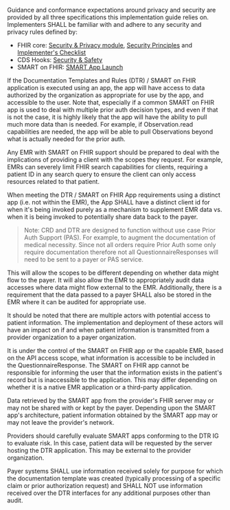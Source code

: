 Guidance and conformance expectations around privacy and security are provided by all three specifications this implementation guide relies on. Implementers SHALL be familiar with and adhere to any security and privacy rules defined by:

* FHIR core: [Security & Privacy module]({{site.data.fhir.path}}secpriv-module.html), [Security Principles]({{site.data.fhir.path}}security.html) and [Implementer's Checklist]({{site.data.fhir.path}}safety.html)
* CDS Hooks: [Security & Safety](https://cds-hooks.hl7.org/1.0/#security-and-safety)
* SMART on FHIR: [SMART App Launch](http://www.hl7.org/fhir/smart-app-launch)

If the Documentation Templates and Rules (DTR) / SMART on FHIR application is executed using an app, the app will have access to data authorized by the organization as appropriate for use by the app, and accessible to the user. Note that, especially if a common SMART on FHIR app is used to deal with multiple prior auth decision types, and even if that is not the case, it is highly likely that the app will have the ability to pull much more data than is needed. For example, if Observation.read capabilities are needed, the app will be able to pull Observations beyond what is actually needed for the prior auth.

Any EMR with SMART on FHIR support should be prepared to deal with the implications of providing a client with the scopes they request. For example, EMRs can severely limit FHIR search capabilities for clients, requiring a patient ID in any search query to ensure the client can only access resources related to that patient.

When meeting the DTR / SMART on FHIR App requirements using a distinct app (i.e. not within the EMR), the App SHALL have a distinct client id for when it's being invoked purely as a mechanism to supplement EMR data vs. when it is being invoked to potentially share data back to the payer.

>Note: CRD and DTR are designed to function without use case Prior Auth Support (PAS). For example, to augment the documentation of medical necessity. Since not all orders require Prior Auth some only require documentation therefore not all QuestionnaireResponses will need to be sent to a payer or PAS service.

This will allow the scopes to be different depending on whether data might flow to the payer. It will also allow the EMR to appropriately audit data accesses where data might flow external to the EMR.
Additionally, there is a requirement that the data passed to a payer SHALL also be stored in the EMR where it can be audited for appropriate use.

It should be noted that there are multiple actors with potential access to patient information. The implementation and deployment of these actors will have an impact on if and when patient information is transmitted from a provider organization to a payer organization.

It is under the control of the SMART on FHIR app or the capable EMR, based on the API access scope, what information is accessible to be included in the QuestionnaireResponse. The SMART on FHIR app cannot be responsible for informing the user that the information exists in the patient's record but is inaccessible to the application. This may differ depending on whether it is a native EMR application or a third-party application.

Data retrieved by the SMART app from the provider's FHIR server may or may not be shared with or kept by the payer. Depending upon the SMART app's architecture, patient information obtained by the SMART app may or may not leave the provider's network.

Providers should carefully evaluate SMART apps conforming to the DTR IG to evaluate risk. In this case, patient data will be requested by the server hosting the DTR application. This may be external to the provider organization.

Payer systems SHALL use information received solely for purpose for which the documentation template was created (typically processing of a specific claim or prior authorization request) and SHALL NOT use information received over the DTR interfaces for any additional purposes other than audit.


